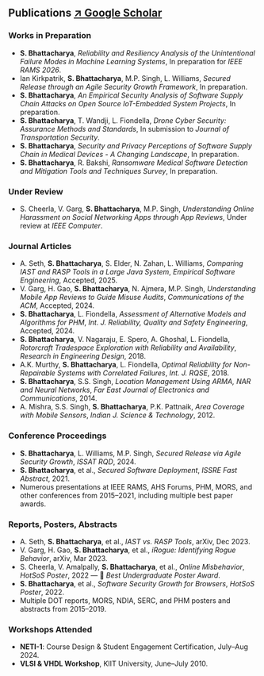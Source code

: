 ## Publications [↗ Google Scholar](https://scholar.google.com/citations?user=D2nEigIAAAAJ&hl=en&oi=ao)

### Works in Preparation
- **S. Bhattacharya**, *Reliability and Resiliency Analysis of the Unintentional Failure Modes in Machine Learning Systems*, In preparation for _IEEE RAMS 2026_.
- Ian Kirkpatrik, **S. Bhattacharya**, M.P. Singh, L. Williams, *Secured Release through an Agile Security Growth Framework*, In preparation.
- **S. Bhattacharya**, *An Empirical Security Analysis of Software Supply Chain Attacks on Open Source IoT-Embedded System Projects*, In preparation.
- **S. Bhattacharya**, T. Wandji, L. Fiondella, *Drone Cyber Security: Assurance Methods and Standards*, In submission to _Journal of Transportation Security_.
- **S. Bhattacharya**, *Security and Privacy Perceptions of Software Supply Chain in Medical Devices - A Changing Landscape*, In preparation.
- **S. Bhattacharya**, R. Bakshi, *Ransomware Medical Software Detection and Mitigation Tools and Techniques Survey*, In preparation.

### Under Review
- S. Cheerla, V. Garg, **S. Bhattacharya**, M.P. Singh, *Understanding Online Harassment on Social Networking Apps through App Reviews*, Under review at _IEEE Computer_.

### Journal Articles
- A. Seth, **S. Bhattacharya**, S. Elder, N. Zahan, L. Williams, *Comparing IAST and RASP Tools in a Large Java System*, _Empirical Software Engineering_, Accepted, 2025.
- V. Garg, H. Gao, **S. Bhattacharya**, N. Ajmera, M.P. Singh, *Understanding Mobile App Reviews to Guide Misuse Audits*, _Communications of the ACM_, Accepted, 2024.
- **S. Bhattacharya**, L. Fiondella, *Assessment of Alternative Models and Algorithms for PHM*, _Int. J. Reliability, Quality and Safety Engineering_, Accepted, 2024.
- **S. Bhattacharya**, V. Nagaraju, E. Spero, A. Ghoshal, L. Fiondella, *Rotorcraft Tradespace Exploration with Reliability and Availability*, _Research in Engineering Design_, 2018.
- A.K. Murthy, **S. Bhattacharya**, L. Fiondella, *Optimal Reliability for Non-Repairable Systems with Correlated Failures*, _Int. J. RQSE_, 2018.
- **S. Bhattacharya**, S.S. Singh, *Location Management Using ARMA, NAR and Neural Networks*, _Far East Journal of Electronics and Communications_, 2014.
- A. Mishra, S.S. Singh, **S. Bhattacharya**, P.K. Pattnaik, *Area Coverage with Mobile Sensors*, _Indian J. Science & Technology_, 2012.

### Conference Proceedings
- **S. Bhattacharya**, L. Williams, M.P. Singh, *Secured Release via Agile Security Growth*, _ISSAT RQD_, 2024.
- **S. Bhattacharya**, et al., *Secured Software Deployment*, _ISSRE Fast Abstract_, 2021.
- Numerous presentations at IEEE RAMS, AHS Forums, PHM, MORS, and other conferences from 2015–2021, including multiple best paper awards.

### Reports, Posters, Abstracts
- A. Seth, **S. Bhattacharya**, et al., *IAST vs. RASP Tools*, arXiv, Dec 2023.
- V. Garg, H. Gao, **S. Bhattacharya**, et al., *iRogue: Identifying Rogue Behavior*, arXiv, Mar 2023.
- S. Cheerla, V. Amalpally, **S. Bhattacharya**, et al., *Online Misbehavior*, _HotSoS Poster_, 2022 — 🏅 *Best Undergraduate Poster Award*.
- **S. Bhattacharya**, et al., *Software Security Growth for Browsers*, _HotSoS Poster_, 2022.
- Multiple DOT reports, MORS, NDIA, SERC, and PHM posters and abstracts from 2015–2019.

### Workshops Attended
- **NETI-1**: Course Design & Student Engagement Certification, July–Aug 2024.
- **VLSI & VHDL Workshop**, KIIT University, June–July 2010.
